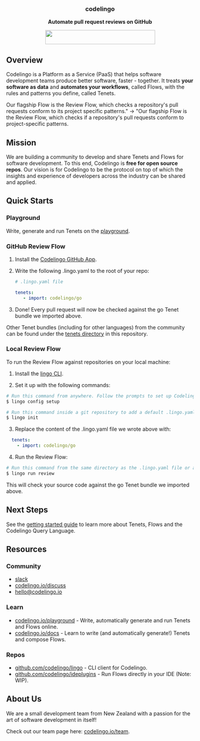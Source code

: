 

<h3 align="center"> codelingo </h3>

<p align="center">
  <b> Automate pull request reviews on GitHub </b>
</p>

<p align="center">
  <a href="https://github.com/apps/codelingo/installations/new" target="_blank">
    <img width="295" height="38" src="https://raw.githubusercontent.com/codelingo/codelingo/master/public/img/install.png" />
  </a>
</p>

## Overview

Codelingo is a Platform as a Service (PaaS) that helps software development teams produce better software, faster - together. It treats **your software as data** and **automates your workflows**, called Flows, with the rules and patterns you define, called Tenets.

Our flagship Flow is the Review Flow, which checks a repository's pull requests conform to its project specific patterns." -> "Our flagship Flow is the Review Flow, which checks if a repository's pull requests conform to project-specific patterns.

## Mission

We are building a community to develop and share Tenets and Flows for software development. To this end, Codelingo is **free for open source repos**. Our vision is for Codelingo to be the protocol on top of which the insights and experience of developers across the industry can be shared and applied.

## Quick Starts

### Playground

Write, generate and run Tenets on the [playground](https://codelingo.io/playground).

<!-- TODO image of the playground UI -->

<!-- TODO CLQL tutorial -->

### GitHub Review Flow

1. Install the [Codelingo GitHub App](https://github.com/apps/codelingo).

2. Write the following .lingo.yaml to the root of your repo:

      ```yaml
      # .lingo.yaml file

      tenets:
         - import: codelingo/go
      ```

3. Done! Every pull request will now be checked against the go Tenet bundle we imported above. 

<!-- TODO add screenshot of review comment -->

Other Tenet bundles (including for other languages) from the community can be found under the [tenets directory](https://github.com/codelingo/hub/tree/master/tenets) in this repository.

<!-- TODO add instructions on how to interact with Review Flow with GitHub comments -->

### Local Review Flow

To run the Review Flow against repositories on your local machine:

1. Install the [lingo CLI](https://github.com/codelingo/lingo/releases/latest).

2. Set it up with the following commands:

```bash
# Run this command from anywhere. Follow the prompts to set up Codelingo on your machine.
$ lingo config setup

# Run this command inside a git repository to add a default .lingo.yaml file in the current directory.
$ lingo init
```

3. Replace the content of the .lingo.yaml file we wrote above with:


```yaml
  tenets:
    - import: codelingo/go
```

4. Run the Review Flow:

```bash
# Run this command from the same directory as the .lingo.yaml file or any of its sub directories.
$ lingo run review
```

This will check your source code against the go Tenet bundle we imported above.

<!-- TODO: screen shot of review result -->

## Next Steps

See the [getting started guide](https://www.codelingo.io/docs/#getting-started) to learn more about Tenets, Flows and the Codelingo Query Language.

## Resources

### Community

<!-- TODO slack numbers -->

 - [slack](https://join.slack.com/t/codelingo/shared_invite/enQtMzY4MzA5ODYwOTYzLWVhMjI1ODU1YmM3ODAxYWUxNWU5ZTI0NWI0MGVkMmUwZDZhNWYxNGRiNWY4ZDY0NzRkMjU5YTRiYWY2N2FlMmU)
 - [codelingo.io/discuss](http://codelingo.io/discuss)
 - [hello@codelingo.io](mailto:hello@codelingo.io)

### Learn

- [codelingo.io/playground](https://codelingo.io/playground) - Write, automatically generate and run Tenets and Flows online.
- [codelingo.io/docs](https://codelingo.io/docs) - Learn to write (and automatically generate!) Tenets and compose Flows.

### Repos 

- [github.com/codelingo/lingo](https://github.com/codelingo/lingo) - CLI client for Codelingo.
- [github.com/codelingo/ideplugins](https://github.com/codelingo/ideplugins) - Run Flows directly in your IDE (Note: WIP).

<!-- TODO: add these
- [github.com/codelingo/lexiconsdk](https://github.com/codelingo/lexiconsdk) - Add support for new Lexicons
- [github.com/codelingo/flowsdk](https://github.com/codelingo/flowsdk)
-->

<!-- TODO: lexiconsdk -->

## About Us

We are a small development team from New Zealand with a passion for the art of software development in itself!

Check out our team page here: <a href="https://www.codelingo.io/team" target="_blank">codelingo.io/team</a>.